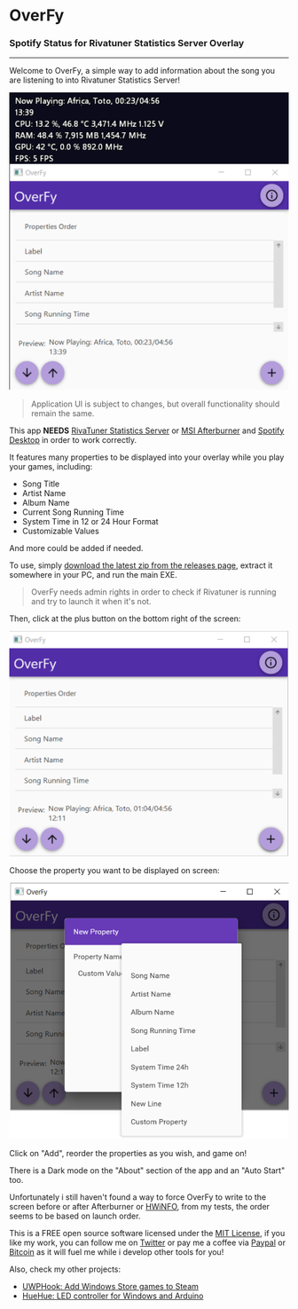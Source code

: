 # OverFy
### Spotify Status for Rivatuner Statistics Server Overlay

***

Welcome to OverFy, a simple way to add information about the song you are listening to into Rivatuner Statistics Server!

![Application Main Window](Prints/MainWindowWithRiva.png)

> Application UI is subject to changes, but overall functionality should remain the same.

This app **NEEDS** [RivaTuner Statistics Server](http://www.guru3d.com/files-details/rtss-rivatuner-statistics-server-download.html) or [MSI Afterburner](https://www.msi.com/page/afterburner) and [Spotify Desktop](https://www.spotify.com/br/download/windows/) in order to work correctly.

It features many properties to be displayed into your overlay while you play your games, including:
- Song Title
- Artist Name
- Album Name 
- Current Song Running Time
- System Time in 12 or 24 Hour Format
- Customizable Values

And more could be added if needed.

To use, simply [download the latest zip from the releases page](https://github.com/BrianLima/OverFy/releases), extract it somewhere in your PC, and run the main EXE.

> OverFy needs admin rights in order to check if Rivatuner is running and try to launch it when it's not.

Then, click at the plus button on the bottom right of the screen:

![Main Window](Prints/MainWindow.png)

Choose the property you want to be displayed on screen:

![Property List](Prints/PropertyList.png)

Click on "Add", reorder the properties as you wish, and game on!

There is a Dark mode on the "About" section of the app and an "Auto Start" too.

Unfortunately i still haven't found a way to force OverFy to write to the screen before or after Afterburner or [HWiNFO](https://www.hwinfo.com/download.php), from my tests, the order seems to be based on launch order.

This is a FREE open source software licensed under the [MIT License](LICENSE), if you like my work, you can follow me on [Twitter](https://twitter.com/brianostorm) or pay me a coffee via [Paypal](https://www.paypal.com/cgi-bin/webscr?cmd=_s-xclick&hosted_button_id=9YPV3FHEFRAUQ) or [Bitcoin](https://blockchain.info/pt/address/174LnSVCdrX4CnVS84jom7by2hMBGvJobm) as it will fuel me while i develop other tools for you!

Also, check my other projects:

- [UWPHook: Add Windows Store games to Steam](https://brianlima.github.io/UWPHook/)
- [HueHue: LED controller for Windows and Arduino](https://github.com/BrianLima/HueHue)


